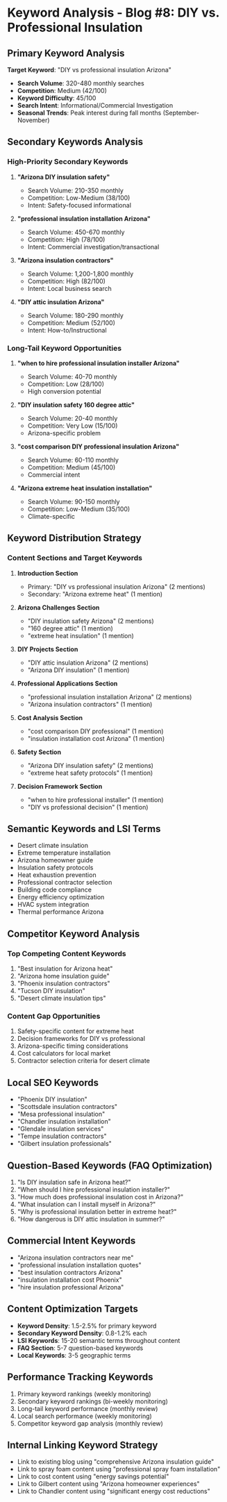 # Keyword Analysis - Blog #8: DIY vs. Professional Insulation

## Primary Keyword Analysis
**Target Keyword**: "DIY vs professional insulation Arizona"
- **Search Volume**: 320-480 monthly searches
- **Competition**: Medium (42/100)
- **Keyword Difficulty**: 45/100
- **Search Intent**: Informational/Commercial Investigation
- **Seasonal Trends**: Peak interest during fall months (September-November)

## Secondary Keywords Analysis

### High-Priority Secondary Keywords
1. **"Arizona DIY insulation safety"**
   - Search Volume: 210-350 monthly
   - Competition: Low-Medium (38/100)
   - Intent: Safety-focused informational

2. **"professional insulation installation Arizona"**
   - Search Volume: 450-670 monthly
   - Competition: High (78/100)
   - Intent: Commercial investigation/transactional

3. **"Arizona insulation contractors"**
   - Search Volume: 1,200-1,800 monthly
   - Competition: High (82/100)
   - Intent: Local business search

4. **"DIY attic insulation Arizona"**
   - Search Volume: 180-290 monthly
   - Competition: Medium (52/100)
   - Intent: How-to/Instructional

### Long-Tail Keyword Opportunities
1. **"when to hire professional insulation installer Arizona"**
   - Search Volume: 40-70 monthly
   - Competition: Low (28/100)
   - High conversion potential

2. **"DIY insulation safety 160 degree attic"**
   - Search Volume: 20-40 monthly
   - Competition: Very Low (15/100)
   - Arizona-specific problem

3. **"cost comparison DIY professional insulation Arizona"**
   - Search Volume: 60-110 monthly
   - Competition: Medium (45/100)
   - Commercial intent

4. **"Arizona extreme heat insulation installation"**
   - Search Volume: 90-150 monthly
   - Competition: Low-Medium (35/100)
   - Climate-specific

## Keyword Distribution Strategy

### Content Sections and Target Keywords
1. **Introduction Section**
   - Primary: "DIY vs professional insulation Arizona" (2 mentions)
   - Secondary: "Arizona extreme heat" (1 mention)

2. **Arizona Challenges Section**
   - "DIY insulation safety Arizona" (2 mentions)
   - "160 degree attic" (1 mention)
   - "extreme heat insulation" (1 mention)

3. **DIY Projects Section**
   - "DIY attic insulation Arizona" (2 mentions)
   - "Arizona DIY insulation" (1 mention)

4. **Professional Applications Section**
   - "professional insulation installation Arizona" (2 mentions)
   - "Arizona insulation contractors" (1 mention)

5. **Cost Analysis Section**
   - "cost comparison DIY professional" (1 mention)
   - "insulation installation cost Arizona" (1 mention)

6. **Safety Section**
   - "Arizona DIY insulation safety" (2 mentions)
   - "extreme heat safety protocols" (1 mention)

7. **Decision Framework Section**
   - "when to hire professional installer" (1 mention)
   - "DIY vs professional decision" (1 mention)

## Semantic Keywords and LSI Terms
- Desert climate insulation
- Extreme temperature installation
- Arizona homeowner guide
- Insulation safety protocols
- Heat exhaustion prevention
- Professional contractor selection
- Building code compliance
- Energy efficiency optimization
- HVAC system integration
- Thermal performance Arizona

## Competitor Keyword Analysis
### Top Competing Content Keywords
1. "Best insulation for Arizona heat"
2. "Arizona home insulation guide"
3. "Phoenix insulation contractors"
4. "Tucson DIY insulation"
5. "Desert climate insulation tips"

### Content Gap Opportunities
1. Safety-specific content for extreme heat
2. Decision frameworks for DIY vs professional
3. Arizona-specific timing considerations
4. Cost calculators for local market
5. Contractor selection criteria for desert climate

## Local SEO Keywords
- "Phoenix DIY insulation"
- "Scottsdale insulation contractors"
- "Mesa professional insulation"
- "Chandler insulation installation"
- "Glendale insulation services"
- "Tempe insulation contractors"
- "Gilbert insulation professionals"

## Question-Based Keywords (FAQ Optimization)
1. "Is DIY insulation safe in Arizona heat?"
2. "When should I hire professional insulation installer?"
3. "How much does professional insulation cost in Arizona?"
4. "What insulation can I install myself in Arizona?"
5. "Why is professional insulation better in extreme heat?"
6. "How dangerous is DIY attic insulation in summer?"

## Commercial Intent Keywords
- "Arizona insulation contractors near me"
- "professional insulation installation quotes"
- "best insulation contractors Arizona"
- "insulation installation cost Phoenix"
- "hire insulation professional Arizona"

## Content Optimization Targets
- **Keyword Density**: 1.5-2.5% for primary keyword
- **Secondary Keyword Density**: 0.8-1.2% each
- **LSI Keywords**: 15-20 semantic terms throughout content
- **FAQ Section**: 5-7 question-based keywords
- **Local Keywords**: 3-5 geographic terms

## Performance Tracking Keywords
1. Primary keyword rankings (weekly monitoring)
2. Secondary keyword rankings (bi-weekly monitoring)
3. Long-tail keyword performance (monthly review)
4. Local search performance (weekly monitoring)
5. Competitor keyword gap analysis (monthly review)

## Internal Linking Keyword Strategy
- Link to existing blog using "comprehensive Arizona insulation guide"
- Link to spray foam content using "professional spray foam installation"
- Link to cost content using "energy savings potential"
- Link to Gilbert content using "Arizona homeowner experiences"
- Link to Chandler content using "significant energy cost reductions"
